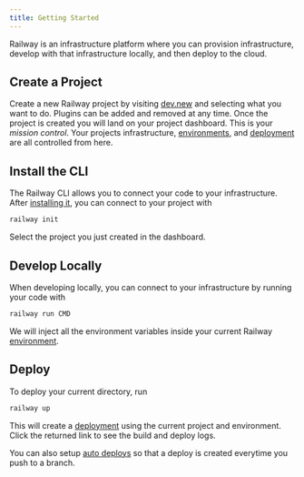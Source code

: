 ```yaml
---
title: Getting Started
---
```


Railway is an infrastructure platform where you can provision infrastructure,
develop with that infrastructure locally, and then deploy to the cloud.

## Create a Project

Create a new Railway project by visiting [dev.new](https://dev.new) and
selecting what you want to do. Plugins can be added and removed at any time.
Once the project is created you will land on your project dashboard. This is
your _mission control_. Your projects infrastructure,
[environments](/environments), and [deployment](/deployments/up) are all
controlled from here.

## Install the CLI

The Railway CLI allows you to connect your code to your infrastructure. After
[installing it](/cli/installation), you can connect to your project with

```bash
railway init
```

Select the project you just created in the dashboard.

## Develop Locally

When developing locally, you can connect to your infrastructure by running your
code with

```bash
railway run CMD
```

We will inject all the environment variables inside your current Railway
[environment](/environments).

## Deploy

To deploy your current directory, run

```bash
railway up
```

This will create a [deployment](/deployment/up) using the current project and
environment. Click the returned link to see the build and deploy logs.

You can also setup [auto deploys](/deployment/github-triggers) so that a deploy
is created everytime you push to a branch.
